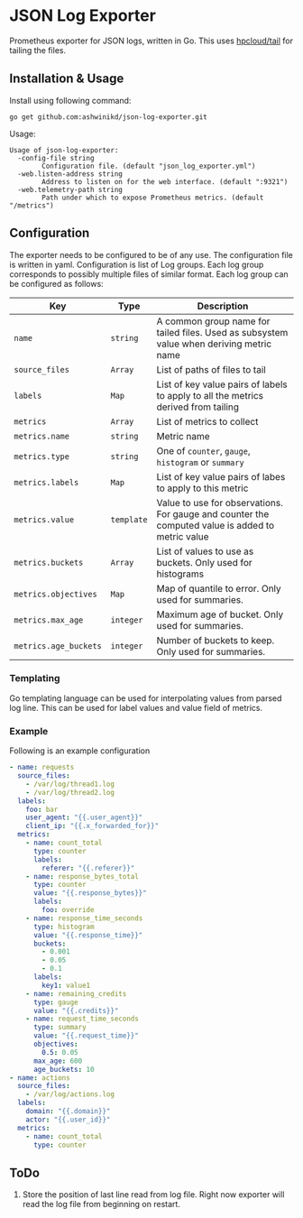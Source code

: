 # JSON Log Exporter
Prometheus exporter for JSON logs, written in Go. This uses 
[hpcloud/tail](https://github.com/hpcloud/tail) for tailing
the files.

## Installation & Usage
Install using following command:
```shell
go get github.com:ashwinikd/json-log-exporter.git
```
Usage:
```
Usage of json-log-exporter:
  -config-file string
    	Configuration file. (default "json_log_exporter.yml")
  -web.listen-address string
    	Address to listen on for the web interface. (default ":9321")
  -web.telemetry-path string
    	Path under which to expose Prometheus metrics. (default "/metrics")
```

##  Configuration
The exporter needs to be configured to be of any use. The configuration file is written
in yaml. Configuration is list of Log groups. Each log group corresponds to possibly
multiple files of similar format. Each log group can be configured as follows:

| Key                 | Type               | Description                 |
|---------------------|--------------------|-----------------------------|
| `name`              | `string`           | A common group name for tailed files. Used as subsystem value when deriving metric name |
| `source_files`      | `Array`            | List of paths of files to tail |
| `labels`            | `Map`              | List of key value pairs of labels to apply to all the metrics derived from tailing |
| `metrics`           | `Array`            | List of metrics to collect |
| `metrics.name`      | `string`           | Metric name |
| `metrics.type`      | `string`           | One of `counter`, `gauge`, `histogram` or `summary` |
| `metrics.labels`    | `Map`              | List of key value pairs of labes to apply to this metric |
| `metrics.value`     | `template`         | Value to use for observations. For gauge and counter the computed value is added to metric value |
| `metrics.buckets`   | `Array`            | List of values to use as buckets. Only used for histograms |
| `metrics.objectives`| `Map`              | Map of quantile to error. Only used for summaries. |
| `metrics.max_age`   | `integer`          | Maximum age of bucket. Only used for summaries. |
| `metrics.age_buckets`| `integer`         | Number of buckets to keep. Only used for summaries. |

### Templating
Go templating language can be used for interpolating values from
parsed log line. This can be used for label values and value field
of metrics. 

### Example
Following is an example configuration
```yaml
- name: requests
  source_files:
    - /var/log/thread1.log
    - /var/log/thread2.log
  labels:
    foo: bar
    user_agent: "{{.user_agent}}"
    client_ip: "{{.x_forwarded_for}}"
  metrics:
    - name: count_total
      type: counter
      labels:
        referer: "{{.referer}}"
    - name: response_bytes_total
      type: counter
      value: "{{.response_bytes}}"
      labels:
        foo: override
    - name: response_time_seconds
      type: histogram
      value: "{{.response_time}}"
      buckets:
        - 0.001
        - 0.05
        - 0.1
      labels:
        key1: value1
    - name: remaining_credits
      type: gauge
      value: "{{.credits}}"
    - name: request_time_seconds
      type: summary
      value: "{{.request_time}}"
      objectives:
        0.5: 0.05
      max_age: 600
      age_buckets: 10
- name: actions
  source_files:
    - /var/log/actions.log
  labels:
    domain: "{{.domain}}"
    actor: "{{.user_id}}"
  metrics:
    - name: count_total
      type: counter
```

## ToDo
1. Store the position of last line read from log file. Right now
exporter will read the log file from beginning on restart.